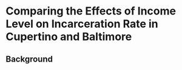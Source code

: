 # Comparing the Effects of Income Level on Incarceration Rate in Cupertino and Baltimore
## Background

